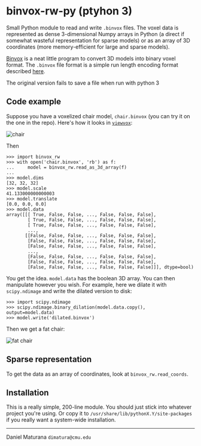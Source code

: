 # binvox-rw-py (ptyhon 3)

Small Python module to read and write `.binvox` files. The voxel data is
represented as dense 3-dimensional Numpy arrays in Python (a direct if somewhat
wasteful representation for sparse models) or as an array of 3D coordinates
(more memory-efficient for large and sparse models).

[Binvox](http://www.cs.princeton.edu/~min/binvox/) is a neat little program to
convert 3D models into binary voxel format. The `.binvox` file format is a
simple run length encoding format described
[here](http://www.cs.princeton.edu/~min/binvox/binvox.html).

The original version fails to save a file when run with python 3

## Code example

Suppose you have a voxelized chair model, `chair.binvox` (you can try it on the
one in the repo).  Here's how it looks in
[`viewvox`](http://www.cs.princeton.edu/~min/viewvox/):

![chair](https://raw.githubusercontent.com/dimatura/binvox-rw-py/public/chair.png)

Then

    >>> import binvox_rw
    >>> with open('chair.binvox', 'rb') as f:
    ...     model = binvox_rw.read_as_3d_array(f)
    ...
    >>> model.dims
    [32, 32, 32]
    >>> model.scale
    41.133000000000003
    >>> model.translate
    [0.0, 0.0, 0.0]
    >>> model.data
    array([[[ True, False, False, ..., False, False, False],
            [ True, False, False, ..., False, False, False],
            [ True, False, False, ..., False, False, False],
            ...,
           [[False, False, False, ..., False, False, False],
            [False, False, False, ..., False, False, False],
            [False, False, False, ..., False, False, False],
            ...,
            [False, False, False, ..., False, False, False],
            [False, False, False, ..., False, False, False],
            [False, False, False, ..., False, False, False]]], dtype=bool)

You get the idea. `model.data` has the boolean 3D array. You can then
manipulate however you wish. For example, here we dilate it with
`scipy.ndimage` and write the dilated version to disk:

    >>> import scipy.ndimage
    >>> scipy.ndimage.binary_dilation(model.data.copy(), output=model.data)
    >>> model.write('dilated.binvox')

Then we get a fat chair:

![fat chair](https://raw.githubusercontent.com/dimatura/binvox-rw-py/public/fat_chair.png)

## Sparse representation

To get the data as an array of coordinates, look at `binvox_rw.read_coords`.

## Installation

This is a really simple, 200-line module. You should just stick into whatever
project you're using.  Or copy it to `/usr/share/lib/pythonX.Y/site-packages`
if you really want a system-wide installation.

---

Daniel Maturana
`dimatura@cmu.edu`
